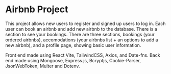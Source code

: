 # Airbnb Project
This project allows new users to register and signed up users to log in.
Each user can book an airbnb and add new airbnb to the database.
There is a section to see your bookings.
There are three sections, bookings (your ordered airbnbs), accomodations (your airbnbs list + an options to add a new airbnb), and a profile page, showing basic user information.

Front end made using React Vite, TailwindCSS, Axios, and Date-fns.
Back end made using Mongoose, Express.js, Bcryptjs, Cookie-Parser, JsonWebToken, Multer and Dotenv.
